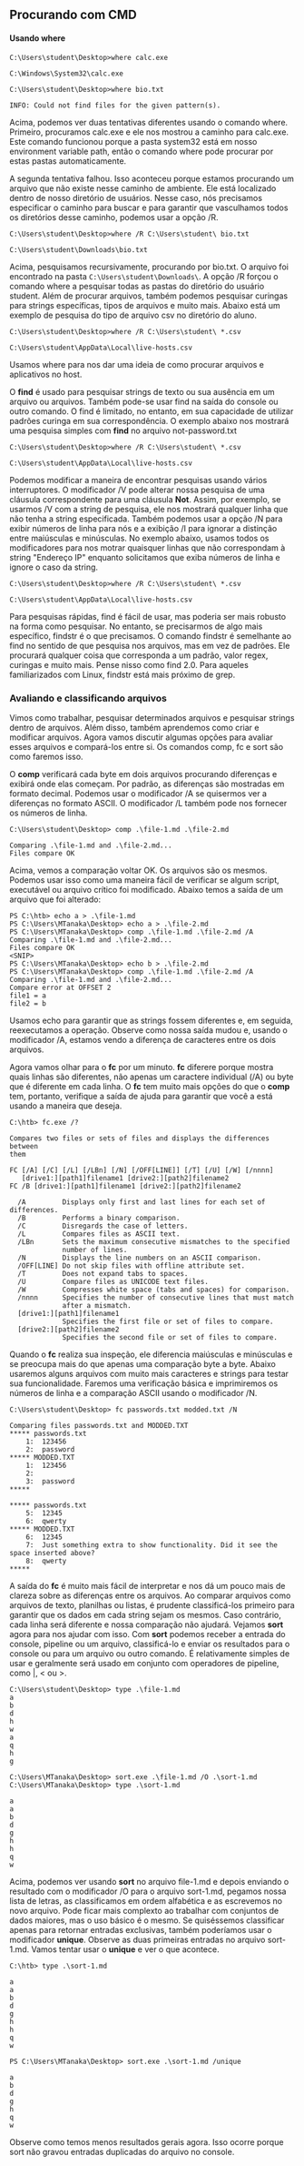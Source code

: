 
## Procurando com CMD

#### Usando where

```cmd-session
C:\Users\student\Desktop>where calc.exe

C:\Windows\System32\calc.exe

C:\Users\student\Desktop>where bio.txt

INFO: Could not find files for the given pattern(s).
```

Acima, podemos ver duas tentativas diferentes usando o comando where. Primeiro, procuramos calc.exe e ele nos mostrou a caminho para calc.exe. Este comando funcionou porque a pasta system32 está em nosso environment variable path, então o comando where pode procurar por estas pastas automaticamente.

A segunda tentativa falhou. Isso aconteceu porque estamos procurando um arquivo que não existe nesse caminho de ambiente. Ele está localizado dentro de nosso diretório de usuários. Nesse caso, nós precisamos especificar o caminho para buscar e para garantir que vasculhamos todos os diretórios desse caminho, podemos usar a opção /R.

```cmd-session
C:\Users\student\Desktop>where /R C:\Users\student\ bio.txt

C:\Users\student\Downloads\bio.txt
```

Acima, pesquisamos recursivamente, procurando por bio.txt. O arquivo foi encontrado na pasta `C:\Users\student\Downloads\`. A opção /R forçou o comando where a pesquisar todas as pastas do diretório do usuário student. Além de procurar arquivos, também podemos pesquisar curingas para strings específicas, tipos de arquivos e muito mais. Abaixo está um exemplo de pesquisa do tipo de arquivo csv no diretório do aluno.

```cmd-session
C:\Users\student\Desktop>where /R C:\Users\student\ *.csv

C:\Users\student\AppData\Local\live-hosts.csv
```

Usamos where para nos dar uma ideia de como procurar arquivos e aplicativos no host. 

O **find** é usado para pesquisar strings de texto ou sua ausência em um arquivo ou arquivos. Também pode-se usar find na saída do console ou outro comando. O find é limitado, no entanto, em sua capacidade de utilizar padrões curinga em sua correspondência. O exemplo abaixo nos mostrará uma pesquisa simples com **find** no arquivo not-password.txt

```cmd-session
C:\Users\student\Desktop>where /R C:\Users\student\ *.csv

C:\Users\student\AppData\Local\live-hosts.csv
```

Podemos modificar a maneira de encontrar pesquisas usando vários interruptores. O modificador /V pode alterar nossa pesquisa de uma cláusula correspondente para uma cláusula **Not**. Assim, por exemplo, se usarmos /V com a string de pesquisa, ele nos mostrará qualquer linha que não tenha a string especificada. Também podemos usar a opção /N para exibir números de linha para nós e a exibição /I para ignorar a distinção entre maiúsculas e minúsculas. No exemplo abaixo, usamos todos os modificadores para nos motrar quaisquer linhas que não correspondam à string "Endereço IP" enquanto solicitamos que exiba números de linha e ignore o caso da string.

```cmd-session
C:\Users\student\Desktop>where /R C:\Users\student\ *.csv

C:\Users\student\AppData\Local\live-hosts.csv
```

Para pesquisas rápidas, find é fácil de usar, mas poderia ser mais robusto na forma como pesquisar. No entanto, se precisarmos de algo mais específico, findstr é o que precisamos. O comando findstr é semelhante ao find no sentido de que pesquisa nos arquivos, mas em vez de padrões. Ele procurará qualquer coisa que corresponda a um padrão, valor regex, curingas e muito mais. Pense nisso como find 2.0. Para aqueles familiarizados com Linux, findstr está mais próximo de grep.

### Avaliando e classificando arquivos

Vimos como trabalhar, pesquisar determinados arquivos e pesquisar strings dentro de arquivos. Além disso, também aprendemos como criar e modificar arquivos. Agora vamos discutir algumas opções para avaliar esses arquivos e compará-los entre si. Os comandos comp, fc e sort são como faremos isso.

O **comp** verificará cada byte em dois arquivos procurando diferenças e exibirá onde elas começam. Por padrão, as diferenças são mostradas em formato decimal. Podemos usar o modificador /A se quisermos ver a diferenças no formato ASCII. O modificador /L também pode nos fornecer os números de linha.

```cmd-session
C:\Users\student\Desktop> comp .\file-1.md .\file-2.md

Comparing .\file-1.md and .\file-2.md...
Files compare OK  
```

Acima, vemos a comparação voltar OK. Os arquivos são os mesmos. Podemos usar isso como uma maneira fácil de verificar se algum script, executável ou arquivo crítico foi modificado. Abaixo temos a saída de um arquivo que foi alterado:

```powershell-session
PS C:\htb> echo a > .\file-1.md
PS C:\Users\MTanaka\Desktop> echo a > .\file-2.md
PS C:\Users\MTanaka\Desktop> comp .\file-1.md .\file-2.md /A
Comparing .\file-1.md and .\file-2.md...
Files compare OK
<SNIP>
PS C:\Users\MTanaka\Desktop> echo b > .\file-2.md
PS C:\Users\MTanaka\Desktop> comp .\file-1.md .\file-2.md /A
Comparing .\file-1.md and .\file-2.md...
Compare error at OFFSET 2
file1 = a
file2 = b  
```

Usamos echo para garantir que as strings fossem diferentes e, em seguida, reexecutamos a operação. Observe como nossa saída mudou e, usando o modificador /A, estamos vendo a diferença de caracteres entre os dois arquivos.

Agora vamos olhar para o **fc** por um minuto. **fc** diferere porque mostra quais linhas são diferentes, não apenas um caractere individual (/A) ou byte que é diferente em cada linha. O **fc** tem muito mais opções do que o **comp** tem, portanto, verifique a saída de ajuda para garantir que você a está usando a maneira que deseja.

```cmd-session
C:\htb> fc.exe /?

Compares two files or sets of files and displays the differences between
them

FC [/A] [/C] [/L] [/LBn] [/N] [/OFF[LINE]] [/T] [/U] [/W] [/nnnn]
   [drive1:][path1]filename1 [drive2:][path2]filename2
FC /B [drive1:][path1]filename1 [drive2:][path2]filename2

  /A         Displays only first and last lines for each set of differences.
  /B         Performs a binary comparison.
  /C         Disregards the case of letters.
  /L         Compares files as ASCII text.
  /LBn       Sets the maximum consecutive mismatches to the specified
             number of lines.
  /N         Displays the line numbers on an ASCII comparison.
  /OFF[LINE] Do not skip files with offline attribute set.
  /T         Does not expand tabs to spaces.
  /U         Compare files as UNICODE text files.
  /W         Compresses white space (tabs and spaces) for comparison.
  /nnnn      Specifies the number of consecutive lines that must match
             after a mismatch.
  [drive1:][path1]filename1
             Specifies the first file or set of files to compare.
  [drive2:][path2]filename2
             Specifies the second file or set of files to compare.
```

Quando o **fc** realiza sua inspeção, ele diferencia maiúsculas e minúsculas e se preocupa mais do que apenas uma comparação byte a byte. Abaixo usaremos alguns arquivos com muito mais caracteres e strings para testar sua funcionalidade. Faremos uma verificação básica e imprimiremos os números de linha e a comparação ASCII usando o modificador /N.

```cmd-session
C:\Users\student\Desktop> fc passwords.txt modded.txt /N

Comparing files passwords.txt and MODDED.TXT
***** passwords.txt
    1:  123456
    2:  password
***** MODDED.TXT
    1:  123456
    2:
    3:  password
*****

***** passwords.txt
    5:  12345
    6:  qwerty
***** MODDED.TXT
    6:  12345
    7:  Just something extra to show functionality. Did it see the space inserted above?
    8:  qwerty
*****
```

A saída do **fc** é muito mais fácil de interpretar e nos dá um pouco mais de clareza sobre as diferenças entre os arquivos. Ao comparar arquivos como arquivos de texto, planilhas ou listas, é prudente classificá-los primeiro para garantir que os dados em cada string sejam os mesmos. Caso contrário, cada linha será diferente e nossa comparação não ajudará. Vejamos **sort** agora para nos ajudar com isso. Com **sort** podemos receber a entrada do console, pipeline ou um arquivo, classificá-lo e enviar os resultados para o console ou para um arquivo ou outro comando. É relativamente simples de usar e geralmente será usado em conjunto com operadores de pipeline, como |, < ou >. 

```cmd-session
C:\Users\student\Desktop> type .\file-1.md
a
b
d
h
w
a
q
h
g

C:\Users\MTanaka\Desktop> sort.exe .\file-1.md /O .\sort-1.md
C:\Users\MTanaka\Desktop> type .\sort-1.md

a
a
b
d
g
h
h
q
w
```

Acima, podemos ver usando **sort** no arquivo file-1.md e depois enviando o resultado com o modificador /O para o arquivo sort-1.md, pegamos nossa lista de letras, as classificamos em ordem alfabética e as escrevemos no novo arquivo. Pode ficar mais complexto ao trabalhar com conjuntos de dados maiores, mas o uso básico é o mesmo. Se quiséssemos classificar apenas para retornar entradas exclusivas, também poderíamos usar o modificador **unique**. Observe as duas primeiras entradas no arquivo sort-1.md. Vamos tentar usar o **unique** e ver o que acontece.

```cmd-session
C:\htb> type .\sort-1.md

a
a
b
d
g
h
h
q
w

PS C:\Users\MTanaka\Desktop> sort.exe .\sort-1.md /unique

a
b
d
g
h
q
w  
```

Observe como temos menos resultados gerais agora. Isso ocorre porque sort não gravou entradas duplicadas do arquivo no console.